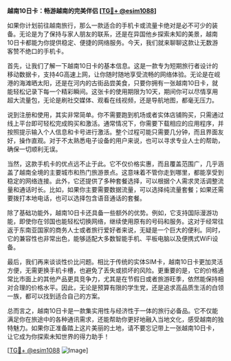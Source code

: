 **越南10日卡：畅游越南的完美伴侣 [[TG💪+ @esim1088](https://t.me/s/esim1088)]**

如果你计划前往越南旅行，那么一款适合的手机卡或流量卡绝对是必不可少的装备。无论是为了保持与家人朋友的联系，还是在异国他乡探索未知的美景，越南10日卡都能为你提供稳定、便捷的网络服务。今天，我们就来聊聊这款让无数游客赞不绝口的手机卡。

首先，让我们了解一下越南10日卡的基本信息。这是一款专为短期旅行者设计的移动数据卡，支持4G高速上网，让你随时随地享受流畅的网络体验。无论是在岘港的海滩晒太阳，还是在河内的古街品尝美食，只要你拥有一张越南10日卡，就能轻松记录下每一个精彩瞬间。这张卡的使用期限为10天，期间你可以尽情享用超大流量包，无论是刷社交媒体、观看在线视频，还是导航地图，都毫无压力。

说到注册和使用，其实非常简单。你不需要跑到机场或者实体店铺购买，只需通过线上平台即可轻松完成购买和激活。通常情况下，你需要下载相应的应用程序，并按照提示输入个人信息和卡号进行激活。整个过程可能只需要几分钟，而且界面友好，操作直观。对于不太熟悉电子设备的用户来说，也可以寻求专业人士的帮助，确保一切顺利无误。

当然，这款手机卡的优点远不止于此。它不仅价格实惠，而且覆盖范围广，几乎涵盖了越南全境的主要城市和热门旅游景点。这意味着不管你走到哪里，都能享受到稳定的网络连接。此外，它还提供了多种套餐选择，可以根据个人需求灵活调整流量和通话时长。比如，如果你主要需要数据流量，可以选择纯流量套餐；如果还需要拨打本地电话，也可以选择包含语音通话的套餐。

除了基础功能外，越南10日卡还具备一些额外的优势。例如，它支持国际漫游功能，即使你在邻国也能轻松切换网络，继续使用原有的号码和服务。这对于经常往返于东南亚国家的商务人士或者旅行爱好者来说，无疑是一个巨大的便利。同时，它的兼容性也非常出色，能够适配大多数智能手机、平板电脑以及便携式WiFi设备。

最后，我们再来谈谈性价比问题。相比于传统的实体SIM卡，越南10日卡更加灵活方便，无需更换手机卡槽，也避免了丢失或损坏的风险。更重要的是，它的价格通常比市面上的其他产品更具竞争力，尤其是在节假日或者旅游旺季，依然能保持相对合理的价格水平。因此，无论是预算有限的学生党，还是追求高品质生活的白领一族，都可以找到适合自己的方案。

总而言之，越南10日卡是一款集实用性与经济性于一体的旅行必备品。它不仅能满足你在旅途中的各种通讯需求，还能帮助你更好地融入当地文化，感受越南的独特魅力。如果你正准备踏上这片美丽的土地，请不要忘记带上一张越南10日卡，让它成为你探索未知世界的得力助手！

[[TG💪+ @esim1088](https://t.me/s/esim1088) ![Image](https://i.postimg.cc/4NQfJmqS/Snipaste-2025-05-13-00-14-12.png)]